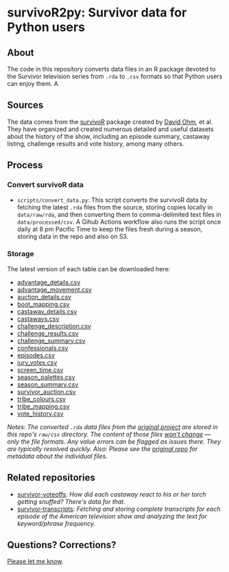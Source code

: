 # survivoR2py: Survivor data for Python users

## About

The code in this repository converts data files in an R package devoted to the Survivor television series from `.rda` to `.csv` formats so that Python users can enjoy them. A

## Sources

The data comes from the [survivoR](https://github.com/doehm/survivoR) package created by [David Ohm](https://github.com/doehm), et al. They have organized and created numerous detailed and useful datasets about the history of the show, including an episode summary, castaway listing, challenge results and vote history, among many others. 

## Process

### Convert survivoR data

- `scripts/convert_data.py`: This script converts the survivoR data by fetching the latest `.rda` files from the source, storing copies locally in `data/raw/rda`, and then converting them to comma-delimited text files in `data/processed/csv`. A Gihub Actions workflow also runs the script once daily at 8 pm Pacific Time to keep the files fresh during a season, storing data in the repo and also on S3.

### Storage

The latest version of each table can be downloaded here: 

- [advantage_details.csv](https://stilesdata.com/survivor/survivor2py/processed/csv/advantage_details.csv)
- [advantage_movement.csv](https://stilesdata.com/survivor/survivor2py/processed/csv/advantage_movement.csv)
- [auction_details.csv](https://stilesdata.com/survivor/survivor2py/processed/csv/auction_details.csv)
- [boot_mapping.csv](https://stilesdata.com/survivor/survivor2py/processed/csv/boot_mapping.csv)
- [castaway_details.csv](https://stilesdata.com/survivor/survivor2py/processed/csv/castaway_details.csv)
- [castaways.csv](https://stilesdata.com/survivor/survivor2py/processed/csv/castaways.csv)
- [challenge_description.csv](https://stilesdata.com/survivor/survivor2py/processed/csv/challenge_description.csv)
- [challenge_results.csv](https://stilesdata.com/survivor/survivor2py/processed/csv/challenge_results.csv)
- [challenge_summary.csv](https://stilesdata.com/survivor/survivor2py/processed/csv/challenge_summary.csv)
- [confessionals.csv](https://stilesdata.com/survivor/survivor2py/processed/csv/confessionals.csv)
- [episodes.csv](https://stilesdata.com/survivor/survivor2py/processed/csv/episodes.csv)
- [jury_votes.csv](https://stilesdata.com/survivor/survivor2py/processed/csv/jury_votes.csv)
- [screen_time.csv](https://stilesdata.com/survivor/survivor2py/processed/csv/screen_time.csv)
- [season_palettes.csv](https://stilesdata.com/survivor/survivor2py/processed/csv/season_palettes.csv)
- [season_summary.csv](https://stilesdata.com/survivor/survivor2py/processed/csv/season_summary.csv)
- [survivor_auction.csv](https://stilesdata.com/survivor/survivor2py/processed/csv/survivor_auction.csv)
- [tribe_colours.csv](https://stilesdata.com/survivor/survivor2py/processed/csv/tribe_colours.csv)
- [tribe_mapping.csv](https://stilesdata.com/survivor/survivor2py/processed/csv/tribe_mapping.csv)
- [vote_history.csv](https://stilesdata.com/survivor/survivor2py/processed/csv/vote_history.csv)

*Notes: The converted `.rda` data files from the [original project](https://github.com/doehm/survivoR/blob/master/README.md) are stored in this repo's `raw/csv` directory. The content of those files <ins>won't change</ins> — only the file formats. Any value errors can be flagged as issues there. They are typically resolved quickly. Also: Please see the [original repo](https://github.com/doehm/survivoR/blob/master/README.md) for metadata about the individual files.*

## Related repositories

- [survivor-voteoffs](https://github.com/stiles/survivor-voteoffs): *How did each castaway react to his or her torch getting snuffed? There's data for that.*
- [survivor-transcripts](https://github.com/stiles/survivor-transcripts): *Fetching and storing complete transcripts for each episode of the American television show and analyzing the text for keyword/phrase frequency.*


## Questions? Corrections? 

[Please let me know](mailto:mattstiles@gmail.com).
